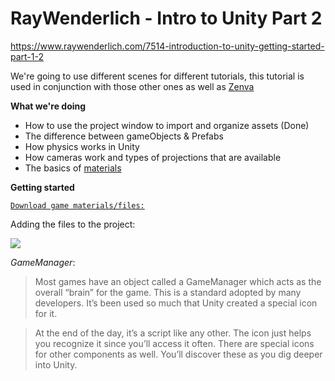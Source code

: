 # RayWenderlich - Intro to Unity Part 2

https://www.raywenderlich.com/7514-introduction-to-unity-getting-started-part-1-2



We're going to use different scenes for different tutorials, this tutorial is used in conjunction with those other ones as well as [Zenva](https://github.com/gizmotronn/unity-intro/blob/master/README.md)



**What we're doing**

* How to use the project window to import and organize assets (Done)
* The difference between gameObjects & Prefabs
* How physics works in Unity
* How cameras work and types of projections that are available
* The basics of [materials](https://github.com/gizmotronn/unity-intro/blob/master/Materials.md) 



**Getting started**

[`Download game materials/files:`](https://koenig-media.raywenderlich.com/uploads/2019/02/Space-Debris-2.zip) 

Adding the files to the project:

![](https://user-images.githubusercontent.com/31812229/81764194-95452a80-9503-11ea-8615-2f43abfdda96.JPG)

*GameManager*:

> Most games have an object called a GameManager which acts as the overall “brain” for the game. This is a standard adopted by many developers.  It’s been used so much that Unity created a special icon for it. 

> At the end of the day, it’s a script like any other. The icon just helps you recognize it since you’ll access it often. There are special icons  for other components as well. You’ll discover these as you dig deeper  into Unity.

